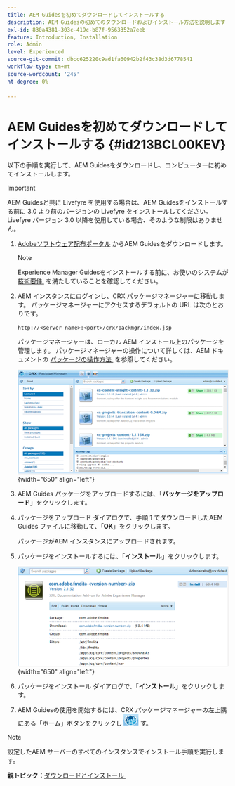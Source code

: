```yaml
---
title: AEM Guidesを初めてダウンロードしてインストールする
description: AEM Guidesの初めてのダウンロードおよびインストール方法を説明します
exl-id: 830a4381-303c-419c-b87f-9563352a7eeb
feature: Introduction, Installation
role: Admin
level: Experienced
source-git-commit: dbcc625220c9ad1fa60942b2f43c38d3d6778541
workflow-type: tm+mt
source-wordcount: '245'
ht-degree: 0%

---
```


# AEM Guidesを初めてダウンロードしてインストールする {#id213BCL00KEV}

以下の手順を実行して、AEM Guidesをダウンロードし、コンピューターに初めてインストールします。

>[!IMPORTANT]
>
> AEM Guidesと共に Livefyre を使用する場合は、AEM Guidesをインストールする前に 3.0 より前のバージョンの Livefyre をインストールしてください。 Livefyre バージョン 3.0 以降を使用している場合、そのような制限はありません。

1. [Adobeソフトウェア配布ポータル &#x200B;](https://experience.adobe.com/#/downloads/content/software-distribution/ja/aem.html) からAEM Guidesをダウンロードします。

   >[!NOTE]
   >
   >Experience Manager Guidesをインストールする前に、お使いのシステムが [&#x200B; 技術要件 &#x200B;](../install-guide/download-install-technical-requirements.md) を満たしていることを確認してください。

1. AEM インスタンスにログインし、CRX パッケージマネージャーに移動します。 パッケージマネージャーにアクセスするデフォルトの URL は次のとおりです。

   ```http
   http://<server name>:<port>/crx/packmgr/index.jsp
   ```

   パッケージマネージャーは、ローカル AEM インストール上のパッケージを管理します。 パッケージマネージャーの操作について詳しくは、AEM ドキュメントの [&#x200B; パッケージの操作方法 &#x200B;](https://helpx.adobe.com/jp/experience-manager/6-5/sites/administering/using/package-manager.html) を参照してください。

   ![](assets/package-manager.png){width="650" align="left"}

1. AEM Guides パッケージをアップロードするには、「**パッケージをアップロード**」をクリックします。

1. パッケージをアップロード ダイアログで、手順 1 でダウンロードしたAEM Guides ファイルに移動して、「**OK**」をクリックします。

   パッケージがAEM インスタンスにアップロードされます。

1. パッケージをインストールするには、「**インストール**」をクリックします。

   ![](assets/install-package.png){width="650" align="left"}

1. パッケージをインストール ダイアログで、「**インストール**」をクリックします。

1. AEM Guidesの使用を開始するには、CRX パッケージマネージャーの左上隅にある「ホーム」ボタンをクリックし ![](assets/home-button.png) す。


>[!NOTE]
>
> 設定したAEM サーバーのすべてのインスタンスでインストール手順を実行します。

**親トピック：**&#x200B;[&#x200B; ダウンロードとインストール &#x200B;](download-install.md)

